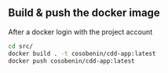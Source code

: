 ## Build & push the docker image

 After a docker login with the project account

```bash
cd src/
docker build . -t cosobenin/cdd-app:latest
docker push cosobenin/cdd-app:latest
```

